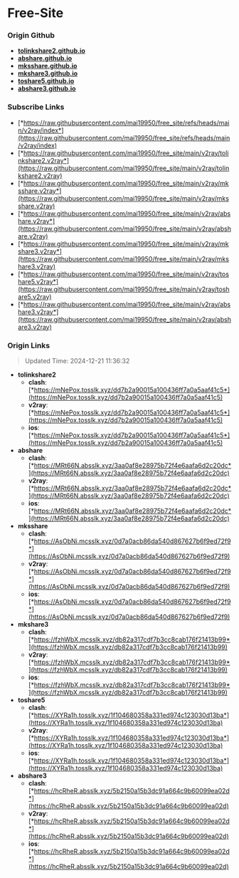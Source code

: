 # Free-Site

### Origin Github

- [**tolinkshare2.github.io**](https://github.com/tolinkshare2/tolinkshare2.github.io)
- [**abshare.github.io**](https://github.com/abshare/abshare.github.io)
- [**mksshare.github.io**](https://github.com/mksshare/mksshare.github.io)
- [**mkshare3.github.io**](https://github.com/mkshare3/mkshare3.github.io)
- [**toshare5.github.io**](https://github.com/toshare5/toshare5.github.io)
- [**abshare3.github.io**](https://github.com/abshare3/abshare3.github.io)

### Subscribe Links

- [*https://raw.githubusercontent.com/mai19950/free_site/refs/heads/main/v2ray/index*](https://raw.githubusercontent.com/mai19950/free_site/refs/heads/main/v2ray/index)
- [*https://raw.githubusercontent.com/mai19950/free_site/main/v2ray/tolinkshare2.v2ray*](https://raw.githubusercontent.com/mai19950/free_site/main/v2ray/tolinkshare2.v2ray)
- [*https://raw.githubusercontent.com/mai19950/free_site/main/v2ray/mksshare.v2ray*](https://raw.githubusercontent.com/mai19950/free_site/main/v2ray/mksshare.v2ray)
- [*https://raw.githubusercontent.com/mai19950/free_site/main/v2ray/abshare.v2ray*](https://raw.githubusercontent.com/mai19950/free_site/main/v2ray/abshare.v2ray)
- [*https://raw.githubusercontent.com/mai19950/free_site/main/v2ray/mkshare3.v2ray*](https://raw.githubusercontent.com/mai19950/free_site/main/v2ray/mkshare3.v2ray)
- [*https://raw.githubusercontent.com/mai19950/free_site/main/v2ray/toshare5.v2ray*](https://raw.githubusercontent.com/mai19950/free_site/main/v2ray/toshare5.v2ray)
- [*https://raw.githubusercontent.com/mai19950/free_site/main/v2ray/abshare3.v2ray*](https://raw.githubusercontent.com/mai19950/free_site/main/v2ray/abshare3.v2ray)

### Origin Links

> Updated Time: 2024-12-21 11:36:32

- **tolinkshare2**
  - **clash**: [*https://mNePox.tosslk.xyz/dd7b2a90015a100436ff7a0a5aaf41c5*](https://mNePox.tosslk.xyz/dd7b2a90015a100436ff7a0a5aaf41c5)
  - **v2ray**: [*https://mNePox.tosslk.xyz/dd7b2a90015a100436ff7a0a5aaf41c5*](https://mNePox.tosslk.xyz/dd7b2a90015a100436ff7a0a5aaf41c5)
  - **ios**: [*https://mNePox.tosslk.xyz/dd7b2a90015a100436ff7a0a5aaf41c5*](https://mNePox.tosslk.xyz/dd7b2a90015a100436ff7a0a5aaf41c5)
- **abshare**
  - **clash**: [*https://MRt66N.absslk.xyz/3aa0af8e28975b72f4e6aafa6d2c20dc*](https://MRt66N.absslk.xyz/3aa0af8e28975b72f4e6aafa6d2c20dc)
  - **v2ray**: [*https://MRt66N.absslk.xyz/3aa0af8e28975b72f4e6aafa6d2c20dc*](https://MRt66N.absslk.xyz/3aa0af8e28975b72f4e6aafa6d2c20dc)
  - **ios**: [*https://MRt66N.absslk.xyz/3aa0af8e28975b72f4e6aafa6d2c20dc*](https://MRt66N.absslk.xyz/3aa0af8e28975b72f4e6aafa6d2c20dc)
- **mksshare**
  - **clash**: [*https://AsObNi.mcsslk.xyz/0d7a0acb86da540d867627b6f9ed72f9*](https://AsObNi.mcsslk.xyz/0d7a0acb86da540d867627b6f9ed72f9)
  - **v2ray**: [*https://AsObNi.mcsslk.xyz/0d7a0acb86da540d867627b6f9ed72f9*](https://AsObNi.mcsslk.xyz/0d7a0acb86da540d867627b6f9ed72f9)
  - **ios**: [*https://AsObNi.mcsslk.xyz/0d7a0acb86da540d867627b6f9ed72f9*](https://AsObNi.mcsslk.xyz/0d7a0acb86da540d867627b6f9ed72f9)
- **mkshare3**
  - **clash**: [*https://fzhWbX.mcsslk.xyz/db82a317cdf7b3cc8cab176f21413b99*](https://fzhWbX.mcsslk.xyz/db82a317cdf7b3cc8cab176f21413b99)
  - **v2ray**: [*https://fzhWbX.mcsslk.xyz/db82a317cdf7b3cc8cab176f21413b99*](https://fzhWbX.mcsslk.xyz/db82a317cdf7b3cc8cab176f21413b99)
  - **ios**: [*https://fzhWbX.mcsslk.xyz/db82a317cdf7b3cc8cab176f21413b99*](https://fzhWbX.mcsslk.xyz/db82a317cdf7b3cc8cab176f21413b99)
- **toshare5**
  - **clash**: [*https://XYRa1h.tosslk.xyz/1f104680358a331ed974c123030d13ba*](https://XYRa1h.tosslk.xyz/1f104680358a331ed974c123030d13ba)
  - **v2ray**: [*https://XYRa1h.tosslk.xyz/1f104680358a331ed974c123030d13ba*](https://XYRa1h.tosslk.xyz/1f104680358a331ed974c123030d13ba)
  - **ios**: [*https://XYRa1h.tosslk.xyz/1f104680358a331ed974c123030d13ba*](https://XYRa1h.tosslk.xyz/1f104680358a331ed974c123030d13ba)
- **abshare3**
  - **clash**: [*https://hcRheR.absslk.xyz/5b2150a15b3dc91a664c9b60099ea02d*](https://hcRheR.absslk.xyz/5b2150a15b3dc91a664c9b60099ea02d)
  - **v2ray**: [*https://hcRheR.absslk.xyz/5b2150a15b3dc91a664c9b60099ea02d*](https://hcRheR.absslk.xyz/5b2150a15b3dc91a664c9b60099ea02d)
  - **ios**: [*https://hcRheR.absslk.xyz/5b2150a15b3dc91a664c9b60099ea02d*](https://hcRheR.absslk.xyz/5b2150a15b3dc91a664c9b60099ea02d)
